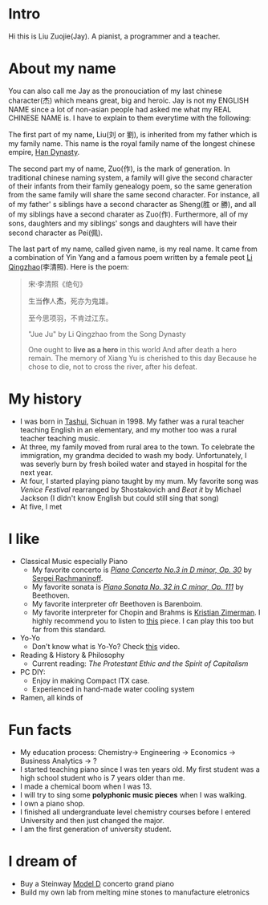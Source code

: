 # Intro

Hi this is Liu Zuojie(Jay). A pianist, a programmer and a teacher.

# About my name

You can also call me Jay as the pronouciation of my last chinese character(杰) which means great, big and heroic. Jay is not my ENGLISH NAME since a lot of non-asian people had asked me what my REAL CHINESE NAME is. I have to explain to them everytime with the following:

The first part of my name, Liu(刘 or 劉), is inherited from my father which is my family name. This name is the royal family name of the longest chinese empire, [Han Dynasty](https://en.wikipedia.org/wiki/Han_dynasty).

The second part my of name, Zuo(作), is the mark of generation. In traditional chinese naming system, a family will give the second character of their infants from their family genealogy poem, so the same generation from the same family will share the same second character. For instance, all of my father' s siblings have a second character as Sheng(胜 or 勝), and all of my siblings have a second charater as Zuo(作). Furthermore, all of my sons, daughters and my siblings' songs and daughters will have their second character as Pei(佩).

The last part of my name, called given name, is my real name. It came from a combination of Yin Yang and a famous poem written by a female peot [Li Qingzhao](https://en.wikipedia.org/wiki/Li_Qingzhao)(李清照). Here is the poem:

> 宋·李清照《绝句》
>
> 生当**作**人**杰**，死亦为鬼雄。
>
> 至今思项羽，不肯过江东。
>
> "Jue Ju" by Li Qingzhao from the Song Dynasty
>
> One ought to **live as a hero** in this world
> And after death a hero remain.
> The memory of Xiang Yu is cherished to this day
> Because he chose to die, not to cross the river, after his defeat.

# My history

- I was born in [Tashui](https://zh.wikipedia.org/wiki/%E5%A1%94%E6%B0%B4%E9%95%87), Sichuan in 1998. My father was a rural teacher teaching English in an elementary, and my mother too was a rural teacher teaching music.
- At three, my family moved from rural area to the town. To celebrate the immigration, my grandma decided to wash my body. Unfortunately, I was severly burn by fresh boiled water and stayed in hospital for the next year.
- At four, I started playing piano taught by my mum. My favorite song was *Venice Festival* rearranged by Shostakovich and *Beat it* by Michael Jackson (I didn't know English but could still sing that song)
- At five, I met 

# I like

- Classical Music especially Piano
  - My favorite concerto is *[Piano Concerto No.3 in D minor, Op. 30](https://www.youtube.com/watch?v=ShX8QGzFA9s)* by [Sergei Rachmaninoff](https://en.wikipedia.org/wiki/Sergei_Rachmaninoff).
  - My favorite sonata is *[Piano Sonata No. 32 in C minor, Op. 111](https://www.youtube.com/watch?v=ccyHT1sFmsg)* by Beethoven.
  - My favorite interpreter ofr Beethoven is Barenboim.
  - My favorite interpreter for Chopin and Brahms is [Kristian Zimerman](https://en.wikipedia.org/wiki/Krystian_Zimerman). I highly recommend you to listen to [this](https://www.youtube.com/watch?v=BSFNl4roGlI) piece. I can play this too but far from this standard.
- Yo-Yo
  - Don't know what is Yo-Yo? Check [this](https://www.youtube.com/watch?v=nakI7otES74) video.
- Reading & History & Philosophy
  - Current reading: *The Protestant Ethic and the Spirit of Capitalism*
- PC DIY:
  - Enjoy in making Compact ITX case.
  - Experienced in hand-made water cooling system
- Ramen, all kinds of

# Fun facts

* My education process: Chemistry-> Engineering -> Economics -> Business Analytics -> ?
* I started teaching piano since I was ten years old. My first student was a high school student who is 7 years older than me.
* I made a chemical boom when I was 13.
* I will try to sing some **polyphonic music pieces** when I was walking. 
* I own a piano shop.
* I finished all undergranduate level chemistry courses before I entered University and then just changed the major.
* I am the first generation of university student.

# I dream of

- Buy a Steinway [Model D](https://www.steinway.com/pianos/steinway/grand/model-d) concerto grand piano 
- Build my own lab from melting mine stones to manufacture eletronics
